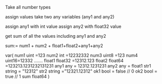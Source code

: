 Take all number types 

assign values 
take two any variables (any1 and any2)

assign any1 with int value
assign any2 with float32 value 

get sum of all the values including any1 and any2


sum:= num1 + num2 + float1+float2+any1+any2

var(
    num1 uint =123
    num2 int  =12232332
    num3 uint8 =123
    num4 uint16=12332
    .......
    float1 float32 =12312.123
    float2 float64 =123213.1231232131231
    any1 any = 12312.1231231
    any2 any = float1
    str1 string = "12312"
    str2 string ="12321.12312"
    ok1 bool = false // 0
    ok2 bool = true  // 1
    sum float64
)

